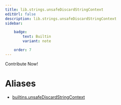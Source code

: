 ```yaml
---
title: lib.strings.unsafeDiscardStringContext
editUrl: false
description: lib.strings.unsafeDiscardStringContext
sidebar:

    badge:
        text: Builtin
        variant: note

    order: 7
---
```


Contribute Now!


# Aliases

- [builtins.unsafeDiscardStringContext](/nix-doc-comments/reference/builtins/builtins-unsafediscardstringcontext)


